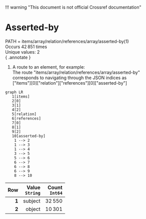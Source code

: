 !!! warning "This document is not official Crossref documentation"
# Asserted-by
PATH = items/array/relation/references/array/asserted-by(1)  
Occurs 42 851 times  
Unique values: 2  
{ .annotate }

1. A route to an element, for example:  
   The route "items/array/relation/references/array/asserted-by" corresponds to navigating through the JSON indices as  
   ["items"][0]["relation"]["references"][0]["asserted-by"]  

```mermaid
graph LR
   1[items]
   2[0]
   3[1]
   4[2]
   5[relation]
   6[references]
   7[0]
   8[1]
   9[2]
   10[asserted-by]
    1 --> 2
    1 --> 3
    1 --> 4
    3 --> 5
    5 --> 6
    6 --> 7
    6 --> 8
    6 --> 9
    8 --> 10
```

| **Row** | **Value**<br>`String` | **Count**<br>`Int64` |
|--------:|----------------------:|---------------------:|
| **1**   | subject               | 32 550               |
| **2**   | object                | 10 301               |

